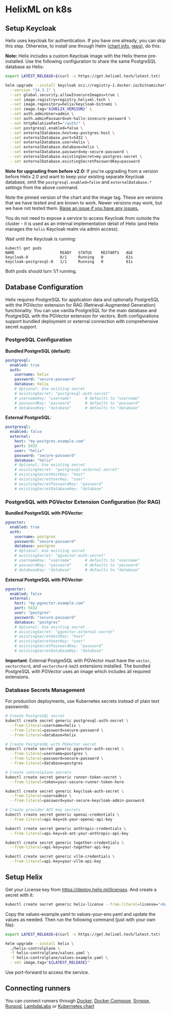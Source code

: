 

# HelixML on k8s

## Setup Keycloak

Helix uses keycloak for authentication. If you have one already, you can skip this step. Otherwise, to install one through Helm ([chart info](https://bitnami.com/stack/keycloak/helm), [repo](https://github.com/bitnami/charts/tree/main/bitnami/keycloak/#installing-the-chart)), do this:

**Note:** Helix includes a custom Keycloak image with the Helix theme pre-installed. Use the following configuration to share the same PostgreSQL database as Helix:

```bash
export LATEST_RELEASE=$(curl -s https://get.helixml.tech/latest.txt)

helm upgrade --install keycloak oci://registry-1.docker.io/bitnamicharts/keycloak \
  --version "24.3.1" \
  --set global.security.allowInsecureImages=true \
  --set image.registry=registry.helixml.tech \
  --set image.repository=helix/keycloak-bitnami \
  --set image.tag="${HELIX_VERSION}" \
  --set auth.adminUser=admin \
  --set auth.adminPassword=oh-hallo-insecure-password \
  --set httpRelativePath="/auth/" \
  --set postgresql.enabled=false \
  --set externalDatabase.host=my-postgres-host \
  --set externalDatabase.port=5432 \
  --set externalDatabase.user=helix \
  --set externalDatabase.database=helix \
  --set externalDatabase.password=my-secure-password \
  --set externalDatabase.existingSecret=my-postgres-secret \
  --set externalDatabase.existingSecretPasswordKey=password
```

**Note for upgrading from before v2.0:** If you're upgrading from a version before Helix 2.0 and want to keep your existing separate Keycloak database, omit the `postgresql.enabled=false` and `externalDatabase.*` settings from the above command.

Note the pinned version of the chart and the image tag. These are versions that we have tested and are known to work. Newer versions may work, but we have not tested them. [Raise an issue if you have any issues.](https://github.com/helixml/helix/issues)

You do not need to expose a service to access Keycloak from outside the cluster - it is used as an internal implementation detail of Helix (and Helix manages the `helix` Keycloak realm via admin access).

Wait until the Keycloak is running:

```
kubectl get pods
NAME                    READY   STATUS    RESTARTS   AGE
keycloak-0              0/1     Running   0          61s
keycloak-postgresql-0   1/1     Running   0          61s
```

Both pods should turn 1/1 running.

## Database Configuration

Helix requires PostgreSQL for application data and optionally PostgreSQL with the PGVector extension for RAG (Retrieval-Augmented Generation) functionality. You can use vanilla PostgreSQL for the main database and PostgreSQL with the PGVector extension for vectors. Both configurations support bundled deployment or external connection with comprehensive secret support.

### PostgreSQL Configuration

**Bundled PostgreSQL (default)**:
```yaml
postgresql:
  enabled: true
  auth:
    username: helix
    password: "secure-password"
    database: helix
    # Optional: Use existing secret
    # existingSecret: "postgresql-auth-secret"
    # usernameKey: "username"      # defaults to "username"
    # passwordKey: "password"      # defaults to "password"
    # databaseKey: "database"      # defaults to "database"
```

**External PostgreSQL**:
```yaml
postgresql:
  enabled: false
  external:
    host: "my-postgres.example.com"
    port: 5432
    user: "helix"
    password: "secure-password"
    database: "helix"
    # Optional: Use existing secret
    # existingSecret: "postgresql-external-secret"
    # existingSecretHostKey: "host"
    # existingSecretUserKey: "user"
    # existingSecretPasswordKey: "password"
    # existingSecretDatabaseKey: "database"
```

### PostgreSQL with PGVector Extension Configuration (for RAG)

**Bundled PostgreSQL with PGVector**:
```yaml
pgvector:
  enabled: true
  auth:
    username: postgres
    password: "secure-password"
    database: postgres
    # Optional: Use existing secret
    # existingSecret: "pgvector-auth-secret"
    # usernameKey: "username"      # defaults to "username"
    # passwordKey: "password"      # defaults to "password"
    # databaseKey: "database"      # defaults to "database"
```

**External PostgreSQL with PGVector**:
```yaml
pgvector:
  enabled: false
  external:
    host: "my-pgvector.example.com"
    port: 5432
    user: "postgres"
    password: "secure-password"
    database: "postgres"
    # Optional: Use existing secret
    # existingSecret: "pgvector-external-secret"
    # existingSecretHostKey: "host"
    # existingSecretUserKey: "user"
    # existingSecretPasswordKey: "password"
    # existingSecretDatabaseKey: "database"
```

**Important**: External PostgreSQL with PGVector must have the `vector`, `vectorchord`, and `vectorchord-bm25` extensions installed. The bundled PostgreSQL with PGVector uses an image which includes all required extensions.

### Database Secrets Management

For production deployments, use Kubernetes secrets instead of plain text passwords:

```bash
# Create PostgreSQL secret
kubectl create secret generic postgresql-auth-secret \
  --from-literal=username=helix \
  --from-literal=password=secure-password \
  --from-literal=database=helix

# Create PostgreSQL with PGVector secret  
kubectl create secret generic pgvector-auth-secret \
  --from-literal=username=postgres \
  --from-literal=password=secure-password \
  --from-literal=database=postgres

# Create controlplane secrets
kubectl create secret generic runner-token-secret \
  --from-literal=token=your-secure-runner-token-here

kubectl create secret generic keycloak-auth-secret \
  --from-literal=user=admin \
  --from-literal=password=your-secure-keycloak-admin-password

# Create provider API key secrets
kubectl create secret generic openai-credentials \
  --from-literal=api-key=sk-your-openai-api-key

kubectl create secret generic anthropic-credentials \
  --from-literal=api-key=sk-ant-your-anthropic-api-key

kubectl create secret generic together-credentials \
  --from-literal=api-key=your-together-api-key

kubectl create secret generic vllm-credentials \
  --from-literal=api-key=your-vllm-api-key
```

## Setup Helix

Get your License key from https://deploy.helix.ml/licenses. And create a secret with it:

```bash
kubectl create secret generic helix-license --from-literal=license="<base64 encoded secret contents here>"
```

Copy the values-example.yaml to values-your-env.yaml and update the values as needed. Then run the following command (just with your own file):

```bash
export LATEST_RELEASE=$(curl -s https://get.helixml.tech/latest.txt)

helm upgrade --install helix \
  ./helix-controlplane \
  -f helix-controlplane/values.yaml \
  -f helix-controlplane/values-example.yaml \
  --set image.tag="${LATEST_RELEASE}"
```

Use port-forward to access the service.

## Connecting runners

You can connect runners through [Docker](https://docs.helixml.tech/helix/private-deployment/docker/), [Docker Compose](https://github.com/helixml/helix/blob/main/docker-compose.runner.yaml), [Synpse](https://cloud.synpse.net/templates?id=helix-runner), [Runpod](https://docs.helixml.tech/helix/private-deployment/runpod/), [LambdaLabs](https://docs.helixml.tech/helix/private-deployment/lambdalabs/) or [Kubernetes chart](../helix-runner) 
